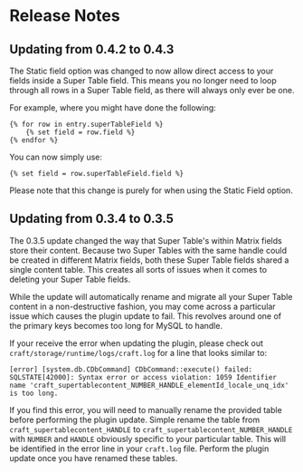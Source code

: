 # Release Notes

## Updating from 0.4.2 to 0.4.3

The Static field option was changed to now allow direct access to your fields inside a Super Table field. This means you no longer need to loop through all rows in a Super Table field, as there will always only ever be one.

For example, where you might have done the following:

```twig
{% for row in entry.superTableField %}
    {% set field = row.field %}
{% endfor %}
```

You can now simply use:

```twig
{% set field = row.superTableField.field %}
```

Please note that this change is purely for when using the Static Field option.

## Updating from 0.3.4 to 0.3.5

The 0.3.5 update changed the way that Super Table's within Matrix fields store their content. Because two Super Tables with the same handle could be created in different Matrix fields, both these Super Table fields shared a single content table. This creates all sorts of issues when it comes to deleting your Super Table fields.

While the update will automatically rename and migrate all your Super Table content in a non-destructive fashion, you may come across a particular issue which causes the plugin update to fail. This revolves around one of the primary keys becomes too long for MySQL to handle.

If your receive the error when updating the plugin, please check out `craft/storage/runtime/logs/craft.log` for a line that looks similar to:

```
[error] [system.db.CDbCommand] CDbCommand::execute() failed: SQLSTATE[42000]: Syntax error or access violation: 1059 Identifier name 'craft_supertablecontent_NUMBER_HANDLE_elementId_locale_unq_idx' is too long.
```

If you find this error, you will need to manually rename the provided table before performing the plugin update. Simple rename the table from `craft_supertablecontent_HANDLE` to `craft_supertablecontent_NUMBER_HANDLE` with `NUMBER` and `HANDLE` obviously specific to your particular table. This will be identified in the error line in your `craft.log` file. Perform the plugin update once you have renamed these tables.